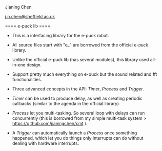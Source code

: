
Jianing Chen

j.n.chen@sheffield.ac.uk

==== e-puck lib ====

 - This is a interfacing library for the e-puck robot. 
 
 - All source files start with "e_" are borrowed from the official e-puck library. 
 
 - Unlike the official e-puck lib (has several modules), this library used all-in-one design. 
 
 - Support pretty much everything on e-puck but the sound related and fft functionalities. 
 
 - Three advanced concepts in the API: _Timer_, _Process_ and _Trigger_. 

 - _Timer_ can be used to produce delay, as well as creating periodic callbacks (similar to the agenda in the official library)

 - _Process_ let you multi-tasking. So several loop with delays can run concurrently (this is borrowed from my simple multi-task system > https://github.com/jianingchen/cmt ). 

 - A _Trigger_ can automatically launch a _Process_ once something happened, which let you do things only interrupts can do without dealing with hardware interrupts. 

